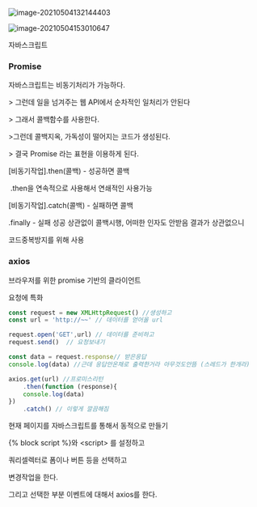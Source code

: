 ![image-20210504132144403](C:\Users\ssej0\AppData\Roaming\Typora\typora-user-images\image-20210504132144403.png)



![image-20210504153010647](C:\Users\ssej0\AppData\Roaming\Typora\typora-user-images\image-20210504153010647.png)



자바스크립트



### Promise

자바스크립트는 비동기처리가 가능하다.

\> 그런데 일을 넘겨주는 웹 API에서 순차적인 일처리가 안된다

\> 그래서 콜백함수를 사용한다.

\>그런데 콜백지옥, 가독성이 떨어지는 코드가 생성된다.

\> 결국 Promise 라는 표현을 이용하게 된다.



[비동기작업].then(콜백)  - 성공하면 콜백

​	.then을 연속적으로 사용해서 연쇄적인 사용가능

[비동기작업].catch(콜백) - 실패하면 콜백

.finally - 실패 성공 상관없이 콜백시행, 어떠한 인자도 안받음 결과가 상관없으니

코드중복방지를 위해 사용



### axios

브라우저를 위한 promise  기반의 클라이언트

요청에 특화

```javascript
const request = new XMLHttpRequest() //생성하고
const url = 'http://~~'	// 데이터를 얻어올 url

request.open('GET',url) // 데이터를 준비하고
request.send()	// 요청보내기

const data = request.response// 받은응답
console.log(data) //근데 응답안온채로 출력한거라 아무것도안뜸 (스레드가 한개라)
```

```javascript
axios.get(url) //프로미스리턴
    .then(function (response){
    console.log(data)
})
    .catch() // 이렇게 깔끔해짐
```





현재 페이지를 자바스크립트를 통해서 동적으로 만들기

{% block script %}와 \<script> 를 설정하고

쿼리셀렉터로 폼이나 버튼 등을 선택하고

변경작업을 한다.

그리고 선택한 부분 이벤트에 대해서 axios를 한다.